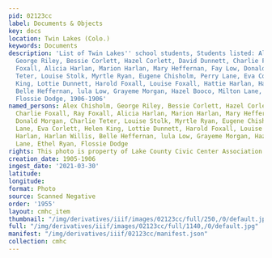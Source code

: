 ```yaml
---
pid: 02123cc
label: Documents & Objects
key: docs
location: Twin Lakes (Colo.)
keywords: Documents
description: 'List of Twin Lakes'' school students, Students listed: Alex Chisholm,
  George Riley, Bessie Corlett, Hazel Corlett, David Dunnett, Charlie Foxall, Ray
  Foxall, Alicia Harlan, Marion Harlan, Mary Heffernan, Fay Low, Donald Morgan, Charlie
  Teter, Louise Stolk, Myrtle Ryan, Eugene Chisholm, Perry Lane, Eva Corlett, Helen
  King, Lottie Dunnett, Harold Foxall, Louise Foxall, Hattie Harlan, Harlan Willis,
  Belle Heffernan, lula Low, Grayeme Morgan, Hazel Booco, Milton Lane, Ethel Ryan,
  Flossie Dodge, 1906-1906'
named_persons: Alex Chisholm, George Riley, Bessie Corlett, Hazel Corlett, David Dunnett,
  Charlie Foxall, Ray Foxall, Alicia Harlan, Marion Harlan, Mary Heffernan, Fay Low,
  Donald Morgan, Charlie Teter, Louise Stolk, Myrtle Ryan, Eugene Chisholm, Perry
  Lane, Eva Corlett, Helen King, Lottie Dunnett, Harold Foxall, Louise Foxall, Hattie
  Harlan, Harlan Willis, Belle Heffernan, lula Low, Grayeme Morgan, Hazel Booco, Milton
  Lane, Ethel Ryan, Flossie Dodge
rights: This photo is property of Lake County Civic Center Association.
creation_date: 1905-1906
ingest_date: '2021-03-30'
latitude: 
longitude: 
format: Photo
source: Scanned Negative
order: '1955'
layout: cmhc_item
thumbnail: "/img/derivatives/iiif/images/02123cc/full/250,/0/default.jpg"
full: "/img/derivatives/iiif/images/02123cc/full/1140,/0/default.jpg"
manifest: "/img/derivatives/iiif/02123cc/manifest.json"
collection: cmhc
---
```

